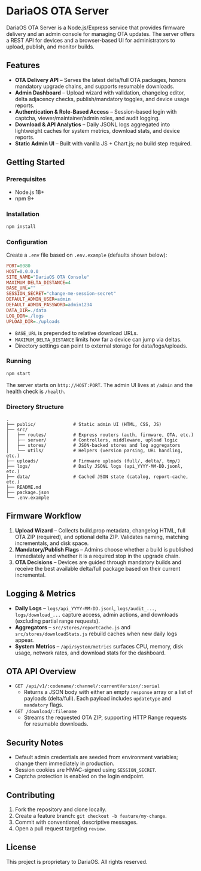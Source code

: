 # DariaOS OTA Server

DariaOS OTA Server is a Node.js/Express service that provides firmware delivery
and an admin console for managing OTA updates. The server offers a REST API for
devices and a browser-based UI for administrators to upload, publish, and
monitor builds.

## Features

- **OTA Delivery API** – Serves the latest delta/full OTA packages, honors
  mandatory upgrade chains, and supports resumable downloads.
- **Admin Dashboard** – Upload wizard with validation, changelog editor, delta
  adjacency checks, publish/mandatory toggles, and device usage reports.
- **Authentication & Role-Based Access** – Session-based login with captcha,
  viewer/maintainer/admin roles, and audit logging.
- **Download & API Analytics** – Daily JSONL logs aggregated into lightweight
  caches for system metrics, download stats, and device reports.
- **Static Admin UI** – Built with vanilla JS + Chart.js; no build step
  required.

## Getting Started

### Prerequisites

- Node.js 18+
- npm 9+

### Installation

```bash
npm install
```

### Configuration

Create a `.env` file based on `.env.example` (defaults shown below):

```ini
PORT=8080
HOST=0.0.0.0
SITE_NAME="DariaOS OTA Console"
MAXIMUM_DELTA_DISTANCE=4
BASE_URL=""
SESSION_SECRET="change-me-session-secret"
DEFAULT_ADMIN_USER=admin
DEFAULT_ADMIN_PASSWORD=admin1234
DATA_DIR=./data
LOG_DIR=./logs
UPLOAD_DIR=./uploads
```

- `BASE_URL` is prepended to relative download URLs.
- `MAXIMUM_DELTA_DISTANCE` limits how far a device can jump via deltas.
- Directory settings can point to external storage for data/logs/uploads.

### Running

```bash
npm start
```

The server starts on `http://HOST:PORT`. The admin UI lives at `/admin` and the
health check is `/health`.

### Directory Structure

```
.
├── public/              # Static admin UI (HTML, CSS, JS)
├── src/
│   ├── routes/          # Express routers (auth, firmware, OTA, etc.)
│   ├── server/          # Controllers, middleware, upload logic
│   ├── stores/          # JSON-backed stores and log aggregators
│   └── utils/           # Helpers (version parsing, URL handling, etc.)
├── uploads/             # Firmware uploads (full/, delta/, tmp/)
├── logs/                # Daily JSONL logs (api_YYYY-MM-DD.jsonl, etc.)
├── data/                # Cached JSON state (catalog, report-cache, etc.)
├── README.md
├── package.json
└── .env.example
```

## Firmware Workflow

1. **Upload Wizard** – Collects build.prop metadata, changelog HTML, full OTA
   ZIP (required), and optional delta ZIP. Validates naming, matching
   incrementals, and disk space.
2. **Mandatory/Publish Flags** – Admins choose whether a build is published
   immediately and whether it is a required stop in the upgrade chain.
3. **OTA Decisions** – Devices are guided through mandatory builds and receive
   the best available delta/full package based on their current incremental.

## Logging & Metrics

- **Daily Logs** – `logs/api_YYYY-MM-DD.jsonl`, `logs/audit_...`,
  `logs/download_...` capture access, admin actions, and downloads (excluding
  partial range requests).
- **Aggregators** – `src/stores/reportCache.js` and
  `src/stores/downloadStats.js` rebuild caches when new daily logs appear.
- **System Metrics** – `/api/system/metrics` surfaces CPU, memory, disk usage,
  network rates, and download stats for the dashboard.

## OTA API Overview

- `GET /api/v1/:codename/:channel/:currentVersion/:serial`
  - Returns a JSON body with either an empty `response` array or a list of
    payloads (delta/full). Each payload includes `updatetype` and `mandatory`
    flags.
- `GET /download/:filename`
  - Streams the requested OTA ZIP, supporting HTTP Range requests for resumable
    downloads.

## Security Notes

- Default admin credentials are seeded from environment variables; change them
  immediately in production.
- Session cookies are HMAC-signed using `SESSION_SECRET`.
- Captcha protection is enabled on the login endpoint.

## Contributing

1. Fork the repository and clone locally.
2. Create a feature branch: `git checkout -b feature/my-change`.
3. Commit with conventional, descriptive messages.
4. Open a pull request targeting `review`.

## License

This project is proprietary to DariaOS. All rights reserved.
